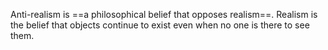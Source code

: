Anti-realism is ==a philosophical belief that opposes realism==. Realism is the belief that objects continue to exist even when no one is there to see them.